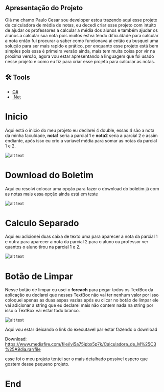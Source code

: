 ## Apresentação do Projeto 

Olá me chamo Paulo Cesar sou developer estou trazendo aqui esse projeto de calculadora de média de notas, eu decedi criar esse projeto com intuito de ajudar os professores a calcular a média dos alunos e também ajudar os alunos a calcular sua nota pois muitos estva tendo dificuldade para calcular a nota então fui procurar a saber como funcionava ai então eu busquei uma solução para ser mais rapido e prático, por enquanto esse projeto está bem simples pois essa é primeira versão ainda, mais tem muita coisa por vir na proxima versão, agora vou estar apresentando a linguagem que foi usado nesse projeto e como eu fiz para criar esse projeto para calcular as notas.


## 🛠️ Tools

- [C#](https://dotnet.microsoft.com/pt-br/languages/csharp)
- [.Net](https://dotnet.microsoft.com/pt-br/)



# Inicio

Aqui está o inicio do meu projeto eu declarei 4 double, essas 4 são a nota da minha faculdade, **nota1** seria a parcial 1 e **nota2** seria a parcial 2 e assim endiante, após isso eu crio a variavel média para somar as notas da parcial 1 e 2.

![alt text](<CODE 1.png>)

# Download do Boletim

Aqui eu resolvi colocar uma opção para fazer o download do boletim já com as notas mais essa opção ainda está em teste

![alt text](<Only Code Editor (2).png>)

# Calculo Separado

Aqui eu adicionei duas caixa de texto uma para aparecer a nota da parcial 1 e outra para aparecer a nota da parcial 2 para o aluno ou professor ver quantos o aluno tirou na parcial 1 e 2.

![alt text](<Only Code Editor (3).png>)

# Botão de Limpar

Nesse  botão de limpar eu usei o **foreach** para pegar todos os TextBox da aplicação eu declarei que nesses TextBox não vai ter nenhum valor por isso coloquei apenas as duas aspas vazias após eu clicar no botão de limpar ele vai adicionar a string que eu declarei mais não contem nada na string por isso o TextBox vai estar todo branco.

![alt text](<Only Code Editor (1).png>)

Aqui vou estar deixando o link do executavel par estar fazendo o download 

Download: https://www.mediafire.com/file/lvl5a75ipbx5p7k/Calculadora_de_M%25C3%25A9dia.rar/file

esse foi o meu projeto tentei ser o mais detalhado possivel espero que gostem desse pequeno projeto.

# End
